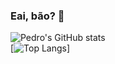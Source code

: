 ### Eai, bão? 👋

![Pedro's GitHub stats](https://github-readme-stats.vercel.app/api?username=PedroAugustoRibas&show_icons=true&theme=tokyonight&count_private=true)
<br>
[![Top Langs](https://github-readme-stats.vercel.app/api/top-langs/?username=PedroAugustoRibas&langs_count=8&count_private=true&theme=tokyonight)]


